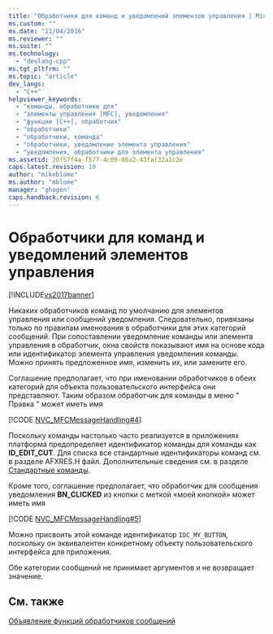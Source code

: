 ```yaml
---
title: "Обработчики для команд и уведомлений элементов управления | Microsoft Docs"
ms.custom: ""
ms.date: "11/04/2016"
ms.reviewer: ""
ms.suite: ""
ms.technology: 
  - "devlang-cpp"
ms.tgt_pltfrm: ""
ms.topic: "article"
dev_langs: 
  - "C++"
helpviewer_keywords: 
  - "команды, обработчики для"
  - "элементы управления [MFC], уведомления"
  - "функции [C++], обработчик"
  - "обработчики"
  - "обработчики, команда"
  - "обработчики, уведомление элемента управления"
  - "уведомления, обработчики для элемента управления"
ms.assetid: 20f57f4a-f577-4c09-80a2-43faf32a1c2e
caps.latest.revision: 10
author: "mikeblome"
ms.author: "mblome"
manager: "ghogen"
caps.handback.revision: 6
---
```

# Обработчики для команд и уведомлений элементов управления
[!INCLUDE[vs2017banner](../assembler/inline/includes/vs2017banner.md)]

Никаких обработчиков команд по умолчанию для элементов управления или сообщений уведомления.  Следовательно, привязаны только по правилам именования в обработчики для этих категорий сообщений.  При сопоставлении уведомление команды или элемента управления в обработчик, окна свойств показывают имя на основе кода или идентификатор элемента управления уведомления команды.  Можно принять предложенное имя, изменить их, или замените его.  
  
 Соглашение предполагает, что при именовании обработчиков в обеих категорий для объекта пользовательского интерфейса они представляют.  Таким образом обработчик для команды в меню " Правка " может иметь имя  
  
 [!CODE [NVC_MFCMessageHandling#4](../CodeSnippet/VS_Snippets_Cpp/NVC_MFCMessageHandling#4)]  
  
 Поскольку команды настолько часто реализуется в приложениях платформа предопределяет идентификатор команды для команды как **ID\_EDIT\_CUT**.  Для списка все стандартные идентификаторы команд см. в разделе AFXRES.H файл.  Дополнительные сведения см. в разделе [Стандартные команды](../mfc/standard-commands.md).  
  
 Кроме того, соглашение предполагает, что обработчик для сообщения уведомления **BN\_CLICKED** из кнопки с меткой «моей кнопкой» может иметь имя  
  
 [!CODE [NVC_MFCMessageHandling#5](../CodeSnippet/VS_Snippets_Cpp/NVC_MFCMessageHandling#5)]  
  
 Можно присвоить этой команде идентификатор `IDC_MY_BUTTON`, поскольку он эквивалентен конкретному объекту пользовательского интерфейса для приложения.  
  
 Обе категории сообщений не принимает аргументов и не возвращает значение.  
  
## См. также  
 [Объявление функций обработчиков сообщений](../mfc/declaring-message-handler-functions.md)